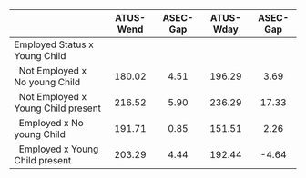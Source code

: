 
|                      |    ATUS-Wend |     ASEC-Gap |    ATUS-Wday |     ASEC-Gap |
| -------------------- | :----------: | :----------: | :----------: | :----------: |
| Employed Status x Young Child |              |              |              |              |
| &nbsp;&nbsp;Not Employed x No young Child |       180.02 |         4.51 |       196.29 |         3.69 |
| &nbsp;&nbsp;Not Employed x Young Child present |       216.52 |         5.90 |       236.29 |        17.33 |
| &nbsp;&nbsp;Employed x No young Child |       191.71 |         0.85 |       151.51 |         2.26 |
| &nbsp;&nbsp;Employed x Young Child present |       203.29 |         4.44 |       192.44 |        -4.64 |

